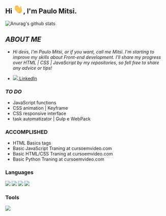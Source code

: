 ## Hi <img src="https://raw.githubusercontent.com/ABSphreak/ABSphreak/master/gifs/Hi.gif" width="30px">, I'm Paulo Mitsi.

![Anurag's github stats](https://github-readme-stats.vercel.app/api?username=PauloMitsi&theme=vue-dark&show_icons=true)

## ***ABOUT ME***
- *Hi devs, I'm Paulo Mitsi, or if you want, call me Mitsi. I'm starting to improve my skills about Front-end development. I'll share my progress over HTML | CSS | JavaScript by my repositories, so fell free to share any advice or tips!*

- <a href="https://www.linkedin.com/in/paulo-mitsi-6b640b202/" target="_blank"><img src="https://cdn4.iconfinder.com/data/icons/social-messaging-ui-color-shapes-2-free/128/social-linkedin-circle-512.png" width="13px" > LinkedIn</a>

### *TO DO*
- JavaScript functions
- CSS animation | Keyframe
- CSS responsive interface
- task automatizator | Gulp e WebPack
 
### ACCOMPLISHED
- HTML Basics tags
- Basic JavaScript Traning at cursoemvideo.com
- Basic HTML/CSS Traning at cursoemvideo.com
- Basic Python Traning at cursoemvideo.com
 
### Languages
<img src="https://upload.wikimedia.org/wikipedia/commons/6/6a/JavaScript-logo.png" width="25px"> <img src="https://logodownload.org/wp-content/uploads/2016/10/html5-logo-8.png" width="22px"> <img src="https://cdn4.iconfinder.com/data/icons/social-media-logos-6/512/121-css3-512.png" width="26px"> <img src="https://upload.wikimedia.org/wikipedia/commons/thumb/c/c3/Python-logo-notext.svg/768px-Python-logo-notext.svg.png" width="25px">

### Tools

<img src='https://sass-lang.com/assets/img/styleguide/color-1c4aab2b.png' width="40px">